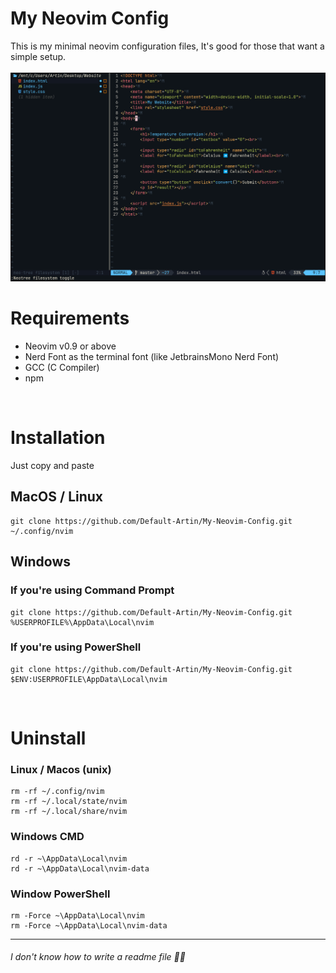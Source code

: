 # My Neovim Config
This is my minimal neovim configuration files, It's good for those that want a simple setup.
<br />
<br />
![nvim](https://raw.githubusercontent.com/Default-Artin/My-Neovim-Config/main/nvim.png)
<br />
# Requirements
- Neovim v0.9 or above
- Nerd Font as the terminal font (like JetbrainsMono Nerd Font)
- GCC (C Compiler)
- npm
<br />

# Installation
Just copy and paste
## MacOS / Linux
    git clone https://github.com/Default-Artin/My-Neovim-Config.git ~/.config/nvim
## Windows
### If you're using Command Prompt
    git clone https://github.com/Default-Artin/My-Neovim-Config.git %USERPROFILE%\AppData\Local\nvim
### If you're using PowerShell
    git clone https://github.com/Default-Artin/My-Neovim-Config.git $ENV:USERPROFILE\AppData\Local\nvim
<br />

# Uninstall
### Linux / Macos (unix)
    rm -rf ~/.config/nvim
    rm -rf ~/.local/state/nvim
    rm -rf ~/.local/share/nvim

### Windows CMD
    rd -r ~\AppData\Local\nvim
    rd -r ~\AppData\Local\nvim-data

### Window PowerShell
    rm -Force ~\AppData\Local\nvim
    rm -Force ~\AppData\Local\nvim-data
---------
###### I don't know how to write a readme file 😶‍🌫️
